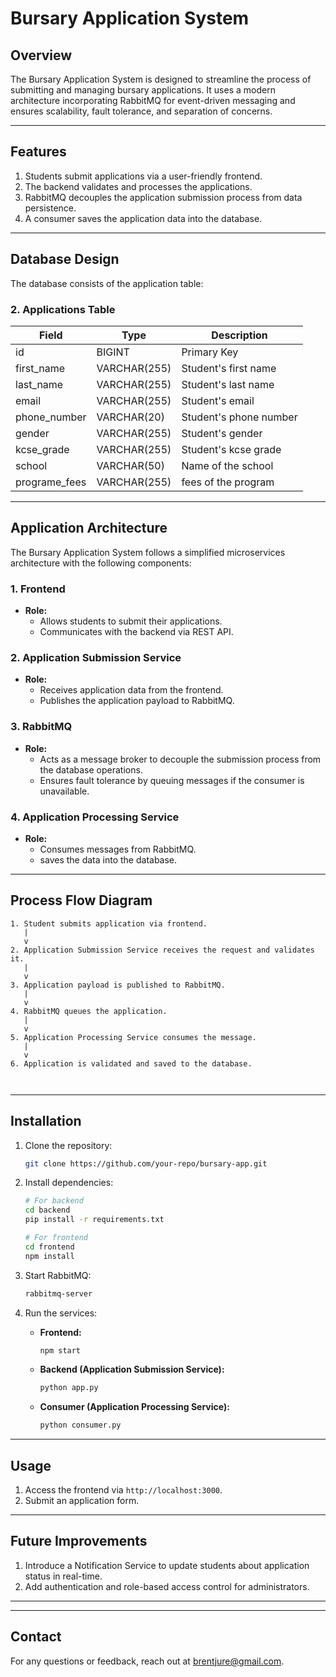 # Bursary Application System

## Overview
The Bursary Application System is designed to streamline the process of submitting and managing bursary applications. It uses a modern architecture incorporating RabbitMQ for event-driven messaging and ensures scalability, fault tolerance, and separation of concerns.

---

## Features
1. Students submit applications via a user-friendly frontend.
2. The backend validates and processes the applications.
3. RabbitMQ decouples the application submission process from data persistence.
4. A consumer saves the application data into the database.

---

## Database Design
The database consists of the application table:



### 2. **Applications Table**

| Field              | Type         | Description                               |
|--------------------|--------------|-------------------------------------------|
| id                 | BIGINT       | Primary Key                               |
| first_name         | VARCHAR(255) | Student's first name                      |
| last_name          | VARCHAR(255) | Student's last name                       |
| email              | VARCHAR(255) | Student's email                           |
| phone_number       | VARCHAR(20)  | Student's phone number                    |
| gender             | VARCHAR(255) | Student's gender                          |
| kcse_grade         | VARCHAR(255) | Student's kcse grade                      |
| school             | VARCHAR(50)  | Name of the school                        |
| programe_fees      | VARCHAR(255) | fees of the program                       |
 

---

## Application Architecture
The Bursary Application System follows a simplified microservices architecture with the following components:

### 1. **Frontend**
- **Role:**
  - Allows students to submit their applications.
  - Communicates with the backend via REST API.

### 2. **Application Submission Service**
- **Role:**
  - Receives application data from the frontend.
  - Publishes the application payload to RabbitMQ.

### 3. **RabbitMQ**
- **Role:**
  - Acts as a message broker to decouple the submission process from the database operations.
  - Ensures fault tolerance by queuing messages if the consumer is unavailable.

### 4. **Application Processing Service**
- **Role:**
  - Consumes messages from RabbitMQ.
  - saves the data into the database.

---

## Process Flow Diagram
```plaintext
1. Student submits application via frontend.
   |
   v
2. Application Submission Service receives the request and validates it.
   |
   v
3. Application payload is published to RabbitMQ.
   |
   v
4. RabbitMQ queues the application.
   |
   v
5. Application Processing Service consumes the message.
   |
   v
6. Application is validated and saved to the database.
   
   

```

---

## Installation
1. Clone the repository:
   ```bash
   git clone https://github.com/your-repo/bursary-app.git
   ```

2. Install dependencies:
   ```bash
   # For backend
   cd backend
   pip install -r requirements.txt
   
   # For frontend
   cd frontend
   npm install
   ```

3. Start RabbitMQ:
   ```bash
   rabbitmq-server
   ```

4. Run the services:
   - **Frontend:**
     ```bash
     npm start
     ```
   - **Backend (Application Submission Service):**
     ```bash
     python app.py
     ```
   - **Consumer (Application Processing Service):**
     ```bash
     python consumer.py
     ```

---

## Usage
1. Access the frontend via `http://localhost:3000`.
2. Submit an application form.


---

## Future Improvements
1. Introduce a Notification Service to update students about application status in real-time.
2. Add authentication and role-based access control for administrators.

---



---

## Contact
For any questions or feedback, reach out at brentjure@gmail.com.

